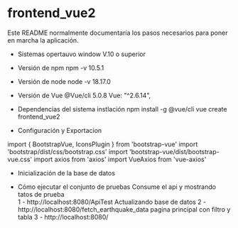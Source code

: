 # frontend_vue2

Este README normalmente documentaría los pasos necesarios para poner en marcha la aplicación.


* Sistemas opertauvo window V.10 o superior 

* Versión de npm
  npm -v 10.5.1

* Versión de node
  node -v 18.17.0

* Versión de Vue
  @Vue/cli 5.0.8
  Vue: "^2.6.14",

* Dependencias del sistema
 instlación 
    npm install -g @vue/cli
    vue create frontend_vue2


* Configuración y Exportacion 

import { BootstrapVue, IconsPlugin } from 'bootstrap-vue'
import 'bootstrap/dist/css/bootstrap.css'
import 'bootstrap-vue/dist/bootstrap-vue.css'
import axios from 'axios'
import VueAxios from 'vue-axios'
  

* Inicialización de la base de datos


* Cómo ejecutar el conjunto de pruebas
 Consume el api y mostrando tatos de prueba  
1 - http://localhost:8080/ApiTest
  Actualizando base de datos 
2 - http://localhost:8080/fetch_earthquake_data
   pagina principal con filtro y tabla
3 - http://localhost:8080/
